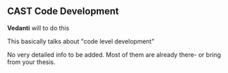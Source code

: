 ## CAST Code Development 

**Vedanti** will to do this

This basically talks about "code level development"

No very detailed info to be added.
Most of them are already there- or bring from your thesis.